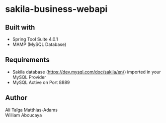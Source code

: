 # sakila-business-webapi

## Built with

* Spring Tool Suite 4.0.1
* MAMP (MySQL Database)

## Requirements

* Sakila database (https://dev.mysql.com/doc/sakila/en/) imported in your MySQL Provider
* MySQL Active on Port 8889

## Author

Ali Taïga Matthias-Adams  
William Aboucaya
